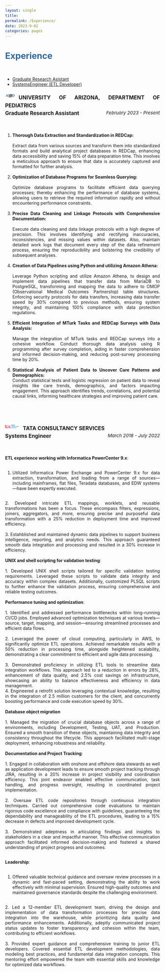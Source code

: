 ```yaml
---
layout: single
title: 
permalink: /Experience/
date: 2023-9-02
categories: pages
---
```

<style>
   /* Style for the title */
    h1 {
        color: #336699; /* Change the title text color to blue */
    }
</style>

<!-- Title of the page in blue -->
<h1>Experience</h1>
<br>
<div class="legend">
    <ul>
        <li><a href="#exp1">Graduate Research Asistant</a></li>
        <li><a href="#exp2">SystemsEngineer (ETL Developer)</a></li>
    </ul>
</div>
<div id="exp1" class="project" style="text-align: justify;">
  <p style="line-height: 1.5; font-size: 17px;">
      <strong><img src="/assets/images/logo/arid.jpg" alt="Python Logo" style="height: 24px; margin-right: 12px;">UNIVERSITY OF ARIZONA, DEPARTMENT OF PEDIATRICS</strong><br>
      <!-- <strong><br> UNIVERSITY OF ARIZONA, DEPARTMENT OF PEDIATRICS 
      </strong><br>                           -->
            <strong>Graduate Research Assistant&nbsp;&nbsp;&nbsp;&nbsp;&nbsp;&nbsp;</strong>
                  <i style="line-height: 1.5;font-size: 15px;"><span style="float: right;">February 2023 - Present</span></i>
   </p>
     <br>
       <p style="line-height: 1.5;font-size: 15px;">
        
1. <strong>Thorough Data Extraction and Standardization in REDCap:</strong><br><br>
   Extract data from various sources and transform them into standardized formats and build analytical project databases in REDCap, enhancing data accessibility and saving 15% of data preparation time. This involves a meticulous approach to ensure that data is accurately captured and formatted for further analysis.
<br><br>
2. <strong>Optimization of Database Programs for Seamless Querying:</strong><br><br>
   Optimize database programs to facilitate efficient data querying processes; thereby enhancing the performance of database systems, allowing users to retrieve the required information rapidly and without encountering performance constraints.
<br><br>
3. <strong>Precise Data Cleaning and Linkage Protocols with Comprehensive Documentation:</strong> <br><br>
    Execute data cleaning and data linkage protocols with a high degree of precision. This involves identifying and rectifying inaccuracies, inconsistencies, and missing values within datasets. Also, maintain detailed work logs that document every step of the data refinement process, ensuring the reproducibility and bolstering the credibility of subsequent analyses.
<br><br>
4. <strong>Creation of Data Pipelines using Python and utilizing Amazon Athena:</strong><br><br>
   Leverage Python scripting and utilize Amazon Athena, to design and implement data pipelines that transfer data from MariaDB to PostgreSQL, transforming and mapping the data to adhere to OMOP (Observational Medical Outcomes Partnership) table structures. Enforcing security protocols for data transfers, increasing data transfer speed by 30% compared to previous methods, ensuring system integrity, and maintaining 100% compliance with data protection regulations.
<br><br>
5. <strong>Efficient Integration of MTurk Tasks and REDCap Surveys with Data Analysis:</strong>
<br><br>
   Manage the integration of MTurk tasks and REDCap surveys into a cohesive workflow. Conduct thorough data analysis using R programming after survey completion, aiding in faster comprehension and informed decision-making, and reducing post-survey processing time by 20%.
<br><br>
6. <strong>Statistical Analysis of Patient Data to Uncover Care Patterns and Demographics:
</strong><br>
   Conduct statistical tests and logistic regression on patient data to reveal insights like care trends, demographics, and factors impacting engagement. This approach identifies trends, correlations, and potential causal links, informing healthcare strategies and improving patient care.
 <br>
  </p>       
     <br>
     </div>
 <div id="exp1" class="project" style="text-align: justify;">
 <p style="line-height: 1.5;font-size: 17px;">
    <strong><img src="/assets/images/logo/TCS_Logo.jpg" alt="Python Logo" style="height: 24px; margin-right: 12px;">TATA CONSULTANCY SERVICES</strong><br>
         <!-- <strong> TATA CONSULTANCY SERVICES</strong><br>                                            -->
                  <strong> Systems Engineer&nbsp;&nbsp;&nbsp;&nbsp;&nbsp;&nbsp;</strong>
                  <i style="line-height: 1.5;font-size: 15px;"><span style="float: right;">March 2018 - July 2022</span></i>
       </p>
     <br>
       <p style="line-height: 1.5;font-size: 15px;">

<strong>ETL experience working with Informatica PowerCenter 9.x</strong>:<br>
<br>
1. Utilized Informatica Power Exchange and PowerCenter 9.x for data extraction, transformation, and loading from a range of sources—including mainframes, flat files, Teradata databases, and EDW systems—have been expertly executed.<br>
<br>
2. Developed intricate ETL mappings, worklets, and reusable transformations has been a focus. These encompass filters, expressions, joiners, aggregators, and more, ensuring precise and purposeful data transformation with a 25% reduction in deployment time and improved efficiency.<br>
<br>
3. Estahblished and maintained dynamic data pipelines to support business intelligence, reporting, and analytics needs. This approach guaranteed smooth data integration and processing and resulted in a 30% increase in efficiency.<br>
<br>
<strong>UNIX and shell scripting for validation testing</strong>:<br>
<br>
1. Developed UNIX shell scripts tailored for specific validation testing requirements. Leveraged these scripts to validate data integrity and accuracy within complex datasets. Additionally, customized PLSQL scripts to further enhance the validation process, ensuring comprehensive and reliable testing outcomes.<br>
<br>
<strong>Performance tuning and optimization</strong>:<br>
<br>
1. Identified and addressed performance bottlenecks within long-running CI/CD jobs. Employed advanced optimization techniques at various levels—source, target, mapping, and session—ensuring streamlined processes and efficient data flows.<br><br>
2. Leveraged the power of cloud computing, particularly in AWS, to significantly optimize ETL operations. Achieved remarkable results with a 50% reduction in processing time, alongside heightened scalability, demonstrating a clear commitment to efficient and agile data processing.<br><br>
3. Demonstrated proficiency in utilizing ETL tools to streamline data integration workflows. This approach led to a reduction in errors by 28%, enhancement of data quality, and 2.5% cost savings on infrastructure, showcasing an ability to balance effectiveness and efficiency in data management.<br>
4. Engineered a retrofit solution leveraging contextual knowledge, resulting in the integration of 2.5 million customers for the client, and concurrently boosting performance and code execution speed by 30%. <br>
<br>
<strong>Database object migration</strong><br>
<br>
1. Managed the migration of crucial database objects across a range of environments, including Development, Testing, UAT, and Production. Ensured a smooth transition of these objects, maintaining data integrity and consistency throughout the lifecycle. This approach facilitated multi-stage deployment, enhancing robustness and reliability.<br>
<br>
<strong>Documentation and Project Tracking</strong>:<br>
<br>
1. Engaged in collaboration with onshore and offshore data stewards as well as application development leads to ensure smooth project tracking through JIRA, resulting in a 20% increase in project visibility and coordination efficiency. This joint endeavor enabled effective communication, task handling, and progress oversight, resulting in coordinated project implementation.<br><br>
2. Oversaw ETL code repositories through continuous integration techniques. Carried out comprehensive code evaluations to maintain rigorous code excellence and compliance with guidelines, guaranteeing the dependability and manageability of the ETL procedures, leading to a 15% decrease in defects and improved development cycle.<br><br>
3. Demonstrated adeptness in articulating findings and insights to stakeholders in a clear and impactful manner. This effective communication approach facilitated informed decision-making and fostered a shared understanding of project progress and outcomes.<br><br>

<strong>Leadership</strong>:<br>
<br>
1. Offered valuable technical guidance and oversaw review processes in a dynamic and fast-paced setting, demonstrating the ability to work effectively with minimal supervision. Ensured high-quality outcomes and maintained governance standards despite the challenging environment.<br>
<br>
2. Led a 12-member ETL development team, driving the design and implementation of data transformation processes for precise data integration into the warehouse, while prioritizing data quality and performance enhancements. Additionally, adeptly communicated project status updates to foster transparency and cohesion within the team, contributing to efficient workflows.<br>
<br>
3. Provided expert guidance and comprehensive training to junior ETL developers. Covered essential ETL development methodologies, data modeling best practices, and fundamental data integration concepts. This mentoring effort empowered the team with essential skills and knowledge for optimized data workflows.<br>
</p>
</div>


